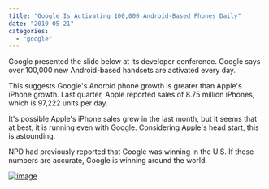 ```yaml
---
title: "Google Is Activating 100,000 Android-Based Phones Daily"
date: "2010-05-21"
categories: 
  - "google"
---
```


Google presented the slide below at its developer conference. Google says over 100,000 new Android-based handsets are activated every day.

This suggests Google's Android phone growth is greater than Apple's iPhone growth. Last quarter, Apple reported sales of 8.75 million iPhones, which is 97,222 units per day.

It's possible Apple's iPhone sales grew in the last month, but it seems that at best, it is running even with Google. Considering Apple's head start, this is astounding.

NPD had previously reported that Google was winning in the U.S. If these numbers are accurate, Google is winning around the world.

[![image](http://lh4.ggpht.com/_40bmzDo_mBs/S_ZlzqLbKZI/AAAAAAAABN8/-Oski8-zHTM/image_thumb%5B1%5D.png?imgmax=800 "image")](http://lh5.ggpht.com/_40bmzDo_mBs/S_ZlyussEkI/AAAAAAAABN4/br2tGaC8G0o/s1600-h/image%5B3%5D.png)
